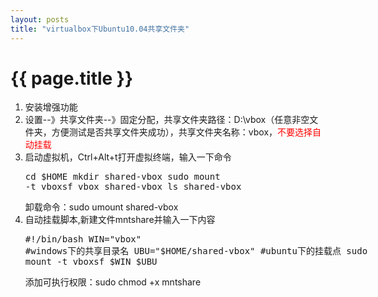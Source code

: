 ```yaml
---
layout: posts
title: "virtualbox下Ubuntu10.04共享文件夹"
---
```

# {{ page.title }}
1. 安装增强功能
2. 设置--》共享文件夹--》固定分配，共享文件夹路径：D:\vbox（任意非空文件夹，方便测试是否共享文件夹成功），共享文件夹名称：vbox，<font style="color: red; font-size: 14px;">不要选择自动挂载</font>
3. 启动虚拟机，Ctrl+Alt+t打开虚拟终端，输入一下命令
<xmp class="prettyprint linenums">cd $HOME
mkdir shared-vbox
sudo mount -t vboxsf vbox shared-vbox
ls shared-vbox</xmp>
卸载命令：sudo umount shared-vbox
4. 自动挂载脚本,新建文件mntshare并输入一下内容
<xmp class="prettyprint linenums">#!/bin/bash
WIN="vbox"    	#windows下的共享目录名
UBU="$HOME/shared-vbox"	#ubuntu下的挂载点
sudo mount -t vboxsf $WIN $UBU</xmp>
添加可执行权限：sudo chmod +x mntshare